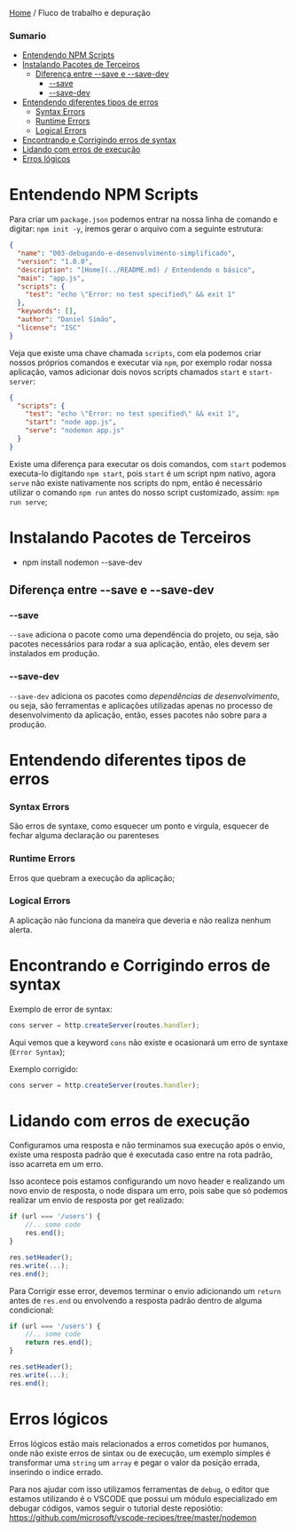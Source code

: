 [Home](../README.md) / Fluco de trabalho e depuração

### Sumario

- [Entendendo NPM Scripts](#entendendo-npm-scripts)
- [Instalando Pacotes de Terceiros](#instalando-pacotes-de-terceiros)
  - [Diferença entre --save e --save-dev](#diferen%C3%A7a-entre---save-e---save-dev)
    - [--save](#save)
    - [--save-dev](#save-dev)
- [Entendendo diferentes tipos de erros](#entendendo-diferentes-tipos-de-erros)
    - [Syntax Errors](#syntax-errors)
    - [Runtime Errors](#runtime-errors)
    - [Logical Errors](#logical-errors)
- [Encontrando e Corrigindo erros de syntax](#encontrando-e-corrigindo-erros-de-syntax)
- [Lidando com erros de execução](#lidando-com-erros-de-execu%C3%A7%C3%A3o)
- [Erros lógicos](#erros-l%C3%B3gicos)


# Entendendo NPM Scripts

Para criar um `package.json` podemos entrar na nossa linha de comando e digitar: `npm init -y`,
iremos gerar o arquivo com a seguinte estrutura:

```json
{
  "name": "003-debugando-e-desenvolvimento-simplificado",
  "version": "1.0.0",
  "description": "[Home](../README.md) / Entendendo o básico",
  "main": "app.js",
  "scripts": {
    "test": "echo \"Error: no test specified\" && exit 1"
  },
  "keywords": [],
  "author": "Daniel Simão",
  "license": "ISC"
}
```

Veja que existe uma chave chamada `scripts`, com ela podemos criar nossos próprios
comandos e executar via `npm`, por exemplo rodar nossa aplicação, vamos adicionar dois novos
scripts chamados `start` e `start-server`:

```json
{
  "scripts": {
    "test": "echo \"Error: no test specified\" && exit 1",
    "start": "node app.js",
    "serve": "nodemon app.js"
  }
}
```

Existe uma diferença para executar os dois comandos, com `start` podemos executa-lo
digitando `npm start`, pois `start` é um script npm nativo, agora `serve` não existe nativamente
nos scripts do npm, então é necessário utilizar o comando `npm run` antes do nosso script customizado,
assim: `npm run serve`;

# Instalando Pacotes de Terceiros

- npm install nodemon --save-dev

## Diferença entre --save e --save-dev

### --save

`--save` adiciona o pacote como uma dependência do projeto, ou seja, são pacotes necessários para rodar a sua aplicação,
então, eles devem ser instalados em produção.

### --save-dev

`--save-dev` adiciona os pacotes como *dependências de desenvolvimento*, ou seja, são ferramentas e aplicações utilizadas apenas
no processo de desenvolvimento da aplicação, então, esses pacotes não sobre para a produção. 

# Entendendo diferentes tipos de erros

### Syntax Errors

São erros de syntaxe, como esquecer um ponto e virgula, esquecer de fechar alguma
declaração ou parenteses


### Runtime Errors

Erros que quebram a execução da aplicação;


### Logical Errors

A aplicação não funciona da maneira que deveria e não realiza nenhum alerta.


# Encontrando e Corrigindo erros de syntax

Exemplo de error de syntax:

```javascript
cons server = http.createServer(routes.handler);
```

Aqui vemos que a keyword `cons` não existe e ocasionará um erro de syntaxe (`Error Syntax`);

Exemplo corrigido:

```javascript
cons server = http.createServer(routes.handler);
```

# Lidando com erros de execução

Configuramos uma resposta e não terminamos sua execução após o envio,
existe uma resposta padrão que é executada caso entre na rota padrão, isso
acarreta em um erro.

Isso acontece pois estamos configurando um novo header e realizando um novo
envio de resposta, o node dispara um erro, pois sabe que só podemos realizar um
envio de resposta por get realizado:

```javascript
if (url === '/users') {
    //.. some code
    res.end();
}

res.setHeader();
res.write(...);
res.end();
```

Para Corrigir esse error, devemos terminar o envio adicionando um `return`
antes de `res.end` ou envolvendo a resposta padrão dentro de alguma condicional:


```javascript
if (url === '/users') {
    //.. some code
    return res.end();
}

res.setHeader();
res.write(...);
res.end();
```

# Erros lógicos

Erros lógicos estão mais relacionados a erros cometidos por humanos, onde não existe erros de sintax ou de execução,
um exemplo simples é transformar uma `string` um `array` e pegar o valor da posição errada, inserindo o indice errado.

Para nos ajudar com isso utilizamos ferramentas de `debug`, o editor que estamos utilizando é o VSCODE que possui um módulo
especializado em debugar códigos, vamos seguir o tutorial deste reposiótio: https://github.com/microsoft/vscode-recipes/tree/master/nodemon